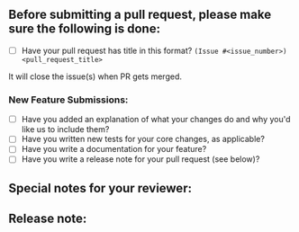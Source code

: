 <!--  Thanks for sending a pull request! Here are some tips for you -->

## Before submitting a pull request, please make sure the following is done:

* [ ] Have your pull request has title in this format? `(Issue #<issue_number>) <pull_request_title>`

It will close the issue(s) when PR gets merged.

### New Feature Submissions:

* [ ] Have you added an explanation of what your changes do and why you'd like us to include them?
* [ ] Have you written new tests for your core changes, as applicable?
* [ ] Have you write a documentation for your feature?
* [ ] Have you write a release note for your pull request (see below)?

## Special notes for your reviewer:
 
## Release note:

<!--  Write your release note:
Release notes are required for any PR with user-visible changes, such as bug-fixes, feature additions, and output format changes.
1. Enter your extended release note in the below block. If the PR requires additional action from users switching to the new release, include the string "action required".
2. If no release note is required, just write "NONE".
-->
```release-note

```
